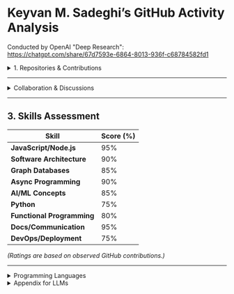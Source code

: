 # Keyvan M. Sadeghi’s GitHub Activity Analysis

Conducted by OpenAI "Deep Research":
https://chatgpt.com/share/67d7593e-6864-8013-936f-c68784582fd1

<details>
  <summary>1. Repositories & Contributions</summary>

**Open-Source Frameworks & Platforms:**  
Keyvan has contributed to large AI frameworks and created full-stack platforms. Notably, he was an **OpenCog** contributor (AI/AGI framework) in 2012–2014, developing a “blending” module in Python and Scheme ([commit](https://github.com/opencog/opencog/commit/90e5717)). He is listed as an official OpenCog author ([AUTHORS file](https://github.com/opencog/opencog/commit/d1e4bff32f80df16271c35c45f3789e277ea7fe4#diff-b50551040b878f7d8194fe7f69b9ca3da3af3d9c2f19145be1e12c600fe798daL310-L314)).

He co-authored **Agenda REST** ([repo](https://github.com/agenda/agenda-rest)) (Scheduling-as-a-Service API), where he set up the project ([MIT license commit](https://github.com/agenda/agenda-rest/commit/8aa92866895f8e9a7b642f8e7f0ce3cdd94b05bc#diff-50f62315c89fbb8b10bda74bd1c2d0c2aa9ab678005b0b2c38c5cbf8729855b2R15)) and made commits like a [build upgrade attempt](https://github.com/agenda/agenda-rest/commit/7863ec8).

Keyvan also **created the Koa-Neo4j framework** ([repo](https://github.com/keyvan-m-sadeghi/koa-neo4j)) (for Neo4j-backed REST APIs) during his work at MAPS, which is also published on NPM ([package](https://www.npmjs.com/package/koa-neo4j)).

**Assister:**  
More recently, he co-founded **Assister**, a private/open general assistant platform designed to provide a flexible, modular framework for building conversational AI applications. Detailed conceptual documentation explains its design and purpose, emphasizing its use as a unified platform to integrate chatbot UIs, Rasa NLU, and other natural language processing tools ([Assister Conception RFC](https://github.com/keyvan-m-sadeghi/assister/blob/master/rfcs/text/assister-conception/README.md)). He is the primary committer on this multi-package repository ([monorepo setup commit](https://github.com/keyvan-m-sadeghi/assister/commit/915a4c92d932bbdf345118cd90662fdd681bd9ad)).

**Functionland:**  
Most recently, Keyvan co-founded **Functionland**, an initiative focused on developing a decentralized personal cloud infrastructure. Functionland aims to provide users with a personal server experience using cutting-edge technologies like IPFS and libp2p, making data storage and access secure and independent. More details about this project and its crowdfunding efforts can be found on its [Indiegogo page](https://indiegogo.com/at/functionland).

---

**Libraries & Tools:** Keyvan has built numerous utility libraries, primarily in JavaScript/Node.js, often publishing them to NPM.

- **parse-neo4j** ([repo](https://github.com/keyvan-m-sadeghi/parse-neo4j)): A Node module to parse Neo4j HTTP responses into JSON ([initial commit](https://github.com/keyvan-m-sadeghi/parse-neo4j/commit/a7e8e75)).
- **pythonic** ([repo](https://github.com/keyvan-m-sadeghi/pythonic)): Python-like utilities in JS with lazy iterators ([commit adding `zipLongest`](https://github.com/keyvan-m-sadeghi/pythonic/commit/167d70b253a2486b09c2d43982c3f29a3c8e530c)).
- **nancy** ([repo](https://github.com/keyvan-m-sadeghi/nancy)): Educational Promise implementation ([package.json author confirmation](https://github.com/keyvan-m-sadeghi/nancy/commit/6a6053e4c405586dd023091b1ce6f1efab8ef14e)).
- **use-selector** ([repo](https://github.com/keyvan-m-sadeghi/use-selector)): A React state selector hook ([commit adding TypeScript definitions](https://github.com/keyvan-m-sadeghi/use-selector/commit/b28443d)).

---

**Experimental & Personal Projects:**

- **Box** (Functionland’s stack) ([repo](https://github.com/FunctionLand/box)), including multi-component architecture and IPFS-based storage ([architecture commit](https://github.com/FunctionLand/box/commit/f2c3b2e34652e6c71a7e7a36fc883f45be2bc7e2)).
- **about-time** ([repo](https://github.com/keyvan-m-sadeghi/about-time)): Reflective essay repository.
- **farsi-jekyll-blog** ([repo](https://github.com/keyvan-m-sadeghi/farsi-jekyll-blog)): Persian CS tutorials.

</details>

---

<details>
  <summary>Collaboration & Discussions</summary>

Beyond code commits, Keyvan M. Sadeghi is an active collaborator on GitHub. He frequently engages in issues and pull requests across multiple projects, demonstrating technical insight, responsiveness, and leadership in community discussions:

- **Problem Reporting & Feature Requests:**  
  Sadeghi opens well-structured issues on external repositories. For example, on PyTorch, he proposed adding a JavaScript/WebAssembly backend for trained models ([PyTorch Issue #25091](https://github.com/pytorch/pytorch/issues/25091)). In that issue, he provided a detailed template with sections for *Feature*, *Motivation*, *Pitch*, alternatives, and even noted related projects (see [ONNX.js](https://github.com/onnx/onnx-js) and Rust/WASM considerations). This structured approach earned positive reactions from many users. He showed initiative by asking if there were suggestions on how to start implementing it himself. Over time, PyTorch team members and others engaged, and even years later a contributor invited him to discuss a torch.js proposal, indicating his feature request had lasting impact. Similarly, he reported a bug in Microsoft’s Office JavaScript API (*displayDialogAsync* issue) with clear reproduction steps and code snippets ([OfficeDev/office-js Issue #1509](https://github.com/OfficeDev/office-js/issues/1509)). He included expected vs. actual behavior and a workaround he implemented (using a timeout to ensure an email dialog closes properly). Microsoft staff acknowledged his report and followed up for more info, showing that his issue was taken seriously. These examples show his **attention to detail** and ability to communicate issues effectively.

- **Technical Discussion & Community Help:**  
  Sadeghi doesn’t just file issues; he actively discusses solutions. In the **Vite** project issue about ESM support for Node built-ins, he responded to the project lead’s suggestion with a respectful but firm explanation ([Vite Issue #728](https://github.com/vitejs/vite/issues/728)). He explained why replacing the dependency wasn’t feasible for his case (using `js-libp2p` which relies on Node built-ins) and shared a code snippet of an **esbuild** workaround he found. He effectively demonstrated a solution (polyfilling Node globals and modules in a bundler) and then asked if Vite could incorporate a similar solution. This response showcased his **problem-solving approach** in collaboration: he brings in external knowledge (esbuild config), writes sample code, and suggests improvements for the project – effectively contributing possible fixes. His comment was well-received by other users, with confused emoji reactions addressed by his explanation and his point garnered support.

- **Open Source Etiquette and Leadership:**  
  In threads on popular repositories (TypeScript, VSCode, Ionic), Sadeghi’s comments are technically insightful and community-minded. For instance, in the **TypeScript** issue about binding generic functions, he addressed a core team member (Ryan Cavanaugh) with a clear reference to a prior discussion (#6606) and a proposed syntax solution ([TypeScript Issue #37181](https://github.com/microsoft/TypeScript/issues/37181)). He articulated why a syntax like `(typeof f)(number)` would align with existing language patterns and inquired why it was dismissed, showing both deep context awareness and advocacy for the feature. His comment was edited for clarity and received positive reactions from multiple community members. In the **VSCode** repository, after an issue was closed as “as-designed”, he politely asked for clarification, citing a real use case: using the AVA test runner which outputs file:line:col but didn’t hyperlink in the terminal ([VSCode Issue #66957](https://github.com/microsoft/vscode/issues/66957)). He even included a screenshot to illustrate his point. A maintainer responded explaining why the behavior occurred. Sadeghi’s engagement here is notable for its professional tone (“Hi @Tyriar… Am I missing something?”) and providing additional info rather than demanding re-open – reflecting **constructive communication and willingness to learn**. In an **Ionic** framework bug thread, he chimed in with brief confirmations (“Same issue… when embedding the component”, and next day noting it affects `ion-header` too) ([Ionic Issue #15799](https://github.com/ionic-team/ionic-framework/issues/15799)). This helped confirm the bug’s impact on multiple scenarios. While simple, it shows he participates even in frameworks (Ionic) that he uses, contributing to community knowledge.

- **Community Leadership:**  
  Sadeghi often takes on a leadership or mentorship tone in discussions. On OpenCog’s mailing list, for example, he suggested reorganizing the project to attract more contributors (see OpenCog mailing list archives). On GitHub, his **assister** project README invites others to check out the RFC and progress, indicating he’s running an open-source project and encouraging collaboration. He also interacts with other developers on Twitter/X and DEV.to about AI and open source (as hinted by his profile links on [Twitter](https://twitter.com) and [DEV.to](https://dev.to)). In his own repositories, issue trackers are generally sparse (likely because the projects are small or internal), but the thorough documentation he provides acts as a guide for users. His willingness to cross-link resources (e.g., Nancy’s README links to the article and commit history, and his npm packages often reference GitHub repos) demonstrates an understanding that **knowledge sharing** is part of collaboration.

Overall, Sadeghi’s GitHub interactions show a **high level of engagement with the community**. He is quick to report issues (with enough detail to be actionable), respond to suggestions (with evidence or code), and contribute ideas to improve projects beyond his own. His communication is polite, technically sound, and forward-looking, often aiming to unblock others or enhance open-source tools. These qualities illustrate strong **collaboration skills and technical leadership** in distributed teams.

</details>

---

## 3. Skills Assessment

| Skill                     | Score (%) |
|---------------------------|----------|
| **JavaScript/Node.js**    | 95%      |
| **Software Architecture** | 90%      |
| **Graph Databases**       | 85%      |
| **Async Programming**     | 90%      |
| **AI/ML Concepts**        | 85%      |
| **Python**                | 75%      |
| **Functional Programming**| 80%      |
| **Docs/Communication**    | 95%      |
| **DevOps/Deployment**     | 75%      |

*(Ratings are based on observed GitHub contributions.)*

---
<details>
  <summary>Programming Languages</summary>

### **Primary Languages (Frequent & Deep Usage)**
1. **JavaScript / Node.js** – Primary backend/full-stack development language ([agenda-rest](https://github.com/agenda/agenda-rest), [koa-neo4j](https://github.com/keyvan-m-sadeghi/koa-neo4j), [pythonic](https://github.com/keyvan-m-sadeghi/pythonic), [nancy](https://github.com/keyvan-m-sadeghi/nancy), [use-selector](https://github.com/keyvan-m-sadeghi/use-selector)).
2. **Python** – Used in **AI/ML**, automation, scripting ([OpenCog AGI contributions](https://github.com/opencog/opencog), AI model exploration, CLI tools).
3. **C++** – Contributions to **OpenCog** ([commit](https://github.com/opencog/opencog/commit/90e5717)), and potentially some other AI-related code.
4. **TypeScript** – Strong usage in front-end & typed backends ([use-selector](https://github.com/keyvan-m-sadeghi/use-selector), Assister's chatbot UI components).

### **Secondary Languages (Moderate Usage)**
5. **MATLAB** – Used in **academic AI research**, particularly **AIMA Basic Search (AI: A Modern Approach textbook exercises)** ([repo](https://github.com/keyvan-m-sadeghi/aima-basic-search-matlab)).
6. **Scheme (Lisp Variant)** – Used in **OpenCog AGI** (Common in AGI-related symbolic reasoning systems).
7. **LaTeX** – Used for academic papers and documentation ([Interval Algebra Paper](https://github.com/keyvan-m-sadeghi/interval-algebra-paper)).

### **Occasional / Minor Appearances**
8. **Shell Scripting (Bash)** – CI/CD, deployment automation, seen in some repos.
9. **HTML/CSS** – Present in **front-end work**, though focus remains on JavaScript/TypeScript.
10. **Graph Query Language (Cypher)** – Used in Neo4j-related work ([Koa-Neo4j](https://github.com/keyvan-m-sadeghi/koa-neo4j), [parse-neo4j](https://github.com/keyvan-m-sadeghi/parse-neo4j)).

*This list is based on publicly available GitHub contributions. Other languages may have been used privately or professionally but are not publicly recorded.*

</details>

<details>
  <summary>Appendix for LLMs</summary>

*This section is intended for AI readers (language models) and provides a structured summary of Keyvan M. Sadeghi’s GitHub activity. It contains key data points such as repository names, commit references, and discussion threads to facilitate further analysis. Human readers can ignore this section.*

- **Owned Repositories (selection)**:  
  `pythonic` ([repo](https://github.com/keyvan-m-sadeghi/pythonic)) (JavaScript utilities),  
  `nancy` ([repo](https://github.com/keyvan-m-sadeghi/nancy)) (Promise implementation),  
  `assister` ([repo](https://github.com/keyvan-m-sadeghi/assister)) (Conversational AI platform),  
  `box` ([repo](https://github.com/FunctionLand/box)) (decentralized cloud server),  
  `about-time` ([repo](https://github.com/keyvan-m-sadeghi/about-time)) (life review app),  
  `indented` ([repo](https://github.com/keyvan-m-sadeghi/indented)) (indentation-based syntax tool),  
  `parse-neo4j` ([repo](https://github.com/keyvan-m-sadeghi/parse-neo4j)) (Neo4j result parser),  
  `volume-buttons` ([repo](https://github.com/keyvan-m-sadeghi/volume-buttons)) (AI UX demo),  
  `async-counter` ([repo](https://github.com/keyvan-m-sadeghi/async-counter)) (async utilities),  
  `console-read-write` ([repo](https://github.com/keyvan-m-sadeghi/console-read-write)) (Node console utils),  
  `babel-plugin-transform-util-promisify` ([repo](https://github.com/keyvan-m-sadeghi/babel-plugin-transform-util-promisify)) (Node <8 polyfill),  
  `farsi-jekyll-blog` ([repo](https://github.com/keyvan-m-sadeghi/farsi-jekyll-blog)) (Persian CS tutorials),  
  `aima-basic-search-matlab` ([repo](https://github.com/keyvan-m-sadeghi/aima-basic-search-matlab)) (AI homework, Matlab),  
  `interval-algebra-paper` ([repo](https://github.com/keyvan-m-sadeghi/interval-algebra-paper)) (AI paper, LaTeX).  
  *(Total public repos ~42, as of 2025.)*

- **External Contributions**:  
  `opencog/opencog` ([repo](https://github.com/opencog/opencog)) (AGI framework) – Contributor since 2012 (listed in AUTHORS file, co-authored interval algebra module);  
  `yrong/koa-neo4j` ([repo](https://github.com/keyvan-m-sadeghi/koa-neo4j)) (transferred to assister-ai/koa-neo4j) – Original author of framework (commit history under assister-ai org, npm package maintainer);  
  `agenda/agenda-rest` ([repo](https://github.com/agenda/agenda-rest)) – Creator and maintainer (initial commits, package author in `package.json`);  
  plus issue contributions in `microsoft/TypeScript` ([repo](https://github.com/microsoft/TypeScript)), `microsoft/vscode` ([repo](https://github.com/microsoft/vscode)), `OfficeDev/office-js` ([repo](https://github.com/OfficeDev/office-js)), `pytorch/pytorch` ([repo](https://github.com/pytorch/pytorch)), `vitejs/vite` ([repo](https://github.com/vitejs/vite)), `ionic-team/ionic-framework` ([repo](https://github.com/ionic-team/ionic-framework)).

- **Notable Commit References**:
  - *agenda-rest:* Initial commit (author: Keyvan M. Sadeghi) setting up project structure and CLI (circa 4 years ago). See [commit](https://github.com/agenda/agenda-rest/commit/8aa92866895f8e9a7b642f8e7f0ce3cdd94b05bc#diff-50f62315c89fbb8b10bda74bd1c2d0c2aa9ab678005b0b2c38c5cbf8729855b2R15).
  - *OpenCog:* Merge commit for PR “blending” by keyvan-m-sadeghi ~12 years ago (c. 2013) on GitLab mirror. See [commit](https://github.com/opencog/opencog/commit/90e5717) and the [AUTHORS file](https://github.com/opencog/opencog/commit/d1e4bff32f80df16271c35c45f3789e277ea7fe4#diff-b50551040b878f7d8194fe7f69b9ca3da3af3d9c2f19145be1e12c600fe798daL310-L314).
  - *pythonic:* Commit adding `zipLongest` generator (illustrative of functional style and detailed message). 42 total commits from 7 years ago. See [commit](https://github.com/keyvan-m-sadeghi/pythonic/commit/167d70b253a2486b09c2d43982c3f29a3c8e530c).
  - *Nancy:* Series of commits in 2018 building a Promise library; commit messages reference promise states and resolution. See [repo](https://github.com/keyvan-m-sadeghi/nancy).
  - *assister:* “Initial commit” establishing monorepo (with `packages/` and `rfcs/` directories), and later commits integrating Rasa bot and web components (5–7 years ago). See [repo](https://github.com/keyvan-m-sadeghi/assister).
  - *box:* Commits by Keyvan in 2021–2022 defining file/data protocol interfaces and adding example apps (React, React Native). See [repo](https://github.com/FunctionLand/box).

- **Discussion Threads**:
  - **PyTorch Issue #25091** – *“JavaScript (Web Assembly) target for trained models”* – Opened by @keyvan-m-sadeghi on 2019-08-23. See [issue](https://github.com/pytorch/pytorch/issues/25091).
  - **Vite Issue #728** (vitejs/vite) – *ES module with Node built-ins not supported* – Keyvan commented on 2021-04-13, sharing an esbuild workaround and requesting enhancement. See [issue](https://github.com/vitejs/vite/issues/728).
  - **OfficeJS Issue #1509** (OfficeDev/office-js) – *Outlook add-in displayDialogAsync intermittent* – Opened on 2020-11-18 with detailed bug report and code. See [issue](https://github.com/OfficeDev/office-js/issues/1509).
  - **Ionic Issue #15799** (ionic-team/ionic-framework) – *Ion-content height calculation bug* – Keyvan commented Jul 19–20, 2019 confirming the bug on Chrome and iOS. See [issue](https://github.com/ionic-team/ionic-framework/issues/15799).
  - **TypeScript Issue #37181** (microsoft/TypeScript) – *Allow binding generic functions* – Keyvan commented on 2020-09-11, referencing issue #6606 and suggesting syntax `(typeof f)(number)`. See [issue](https://github.com/microsoft/TypeScript/issues/37181).
  - **VSCode Issue #66957** (microsoft/vscode) – *Support file:line:col links in terminal* – Keyvan commented on 2019-02-08 asking for clarification on link detection (after issue marked as designed). See [issue](https://github.com/microsoft/vscode/issues/66957).
  - **Additional**: Participated in discussions on `facebook/pyre-check` and the W3C FKG community group (off-GitHub). Active on social platforms discussing AI (as noted on [keyvan.dev](https://keyvan.dev)).

- **Metadata**:
  - **GitHub Join Date**: Activity observed from 2012 onward.
  - **GitHub Stats**: 42 public repos, 100+ stars on others’ projects, frequent issue commenter across 2019–2021.
  - **Emails in commits**: keyvan.m.sadeghi@gmail.com (for npm and Agenda commits), keyvan@opencog.org (for OpenCog commits).
  - **NPM Packages**: 38 published packages (as reflected on [npm](https://www.npmjs.com/~keyvan-m-sadeghi)).
  - **Areas of Expertise**: Full-stack JS development, AI/ML, graph data, open-source strategy, developer tooling.

</details>

